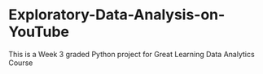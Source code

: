 # Exploratory-Data-Analysis-on-YouTube
This is a Week 3 graded Python project for Great Learning Data Analytics Course
